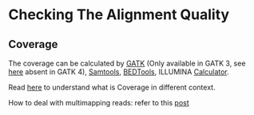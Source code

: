 # Checking The Alignment Quality

## Coverage
The coverage can be calculated by [GATK](https://software.broadinstitute.org/gatk/documentation/tooldocs/3.8-0/org_broadinstitute_gatk_tools_walkers_coverage_DepthOfCoverage.php) (Only available in GATK 3, see [here](https://gatkforums.broadinstitute.org/gatk/discussion/11535/depth-of-coverage-in-gatk-4#latest) absent in GATK 4), [Samtools](https://www.biostars.org/p/5165/), [BEDTools](https://bedtools.readthedocs.io/en/latest/content/tools/genomecov.html), ILLUMINA [Calculator](https://support.illumina.com/downloads/sequencing_coverage_calculator.html).

Read [here](https://www.ecseq.com/support/ngs/how-to-calculate-the-coverage-for-a-sequencing-experiment) to understand what is Coverage in different context.

How to deal with multimapping reads: refer to this [post](https://gist.github.com/sbamin/27acf13f2a28161efbf89a273559bca4)

